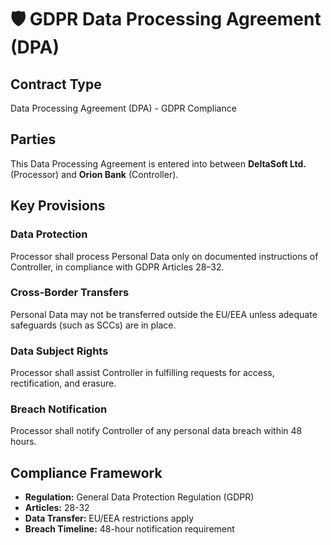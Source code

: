 # 🛡️ GDPR Data Processing Agreement (DPA)

## Contract Type
Data Processing Agreement (DPA) - GDPR Compliance

## Parties
This Data Processing Agreement is entered into between **DeltaSoft Ltd.** (Processor) and **Orion Bank** (Controller).

## Key Provisions

### Data Protection
Processor shall process Personal Data only on documented instructions of Controller, in compliance with GDPR Articles 28–32.

### Cross-Border Transfers
Personal Data may not be transferred outside the EU/EEA unless adequate safeguards (such as SCCs) are in place.

### Data Subject Rights
Processor shall assist Controller in fulfilling requests for access, rectification, and erasure.

### Breach Notification
Processor shall notify Controller of any personal data breach within 48 hours.

## Compliance Framework
- **Regulation:** General Data Protection Regulation (GDPR)
- **Articles:** 28-32
- **Data Transfer:** EU/EEA restrictions apply
- **Breach Timeline:** 48-hour notification requirement
